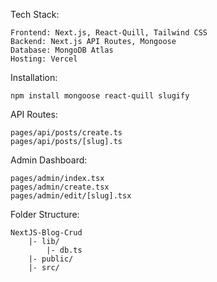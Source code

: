Tech Stack:

    Frontend: Next.js, React-Quill, Tailwind CSS
    Backend: Next.js API Routes, Mongoose
    Database: MongoDB Atlas
    Hosting: Vercel

Installation:

    npm install mongoose react-quill slugify

API Routes:

    pages/api/posts/create.ts
    pages/api/posts/[slug].ts

Admin Dashboard:

    pages/admin/index.tsx
    pages/admin/create.tsx
    pages/admin/edit/[slug].tsx

Folder Structure:

    NextJS-Blog-Crud
        |- lib/
            |- db.ts
        |- public/
        |- src/
